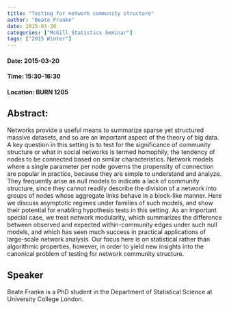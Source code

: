 ```yaml
---
title: "Testing for network community structure"
author: "Beate Franke"
date: 2015-03-20
categories: ["McGill Statistics Seminar"]
tags: ["2015 Winter"]
---
```


#### Date: 2015-03-20
#### Time: 15:30-16:30
#### Location: BURN 1205
## Abstract:

Networks provide a useful means to summarize sparse yet structured massive datasets, and so are an important aspect of the theory of big data. A key question in this setting is to test for the significance of community structure or what in social networks is termed homophily, the tendency of nodes to be connected based on similar characteristics. Network models where a single parameter per node governs the propensity of connection are popular in practice, because they are simple to understand and analyze. They frequently arise as null models to indicate a lack of community structure, since they cannot readily describe the division of a network into groups of nodes whose aggregate links behave in a block-like manner. Here we discuss asymptotic regimes under families of such models, and show their potential for enabling hypothesis tests in this setting. As an important special case, we treat network modularity, which summarizes the difference between observed and expected within-community edges under such null models, and which has seen much success in practical applications of large-scale network analysis. Our focus here is on statistical rather than algorithmic properties, however, in order to yield new insights into the canonical problem of testing for network community structure.





## Speaker

Beate Franke is a PhD student in the Department of Statistical Science at University College London.